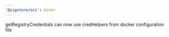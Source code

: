 ```yaml
---
'@sigstore/oci': minor
---
```


getRegistryCredentials can now use credHelpers from docker configuration file
